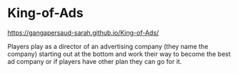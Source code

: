 # King-of-Ads

https://gangapersaud-sarah.github.io/King-of-Ads/

Players play as a director of an advertising company (they name the company) starting out at the bottom and work their way to become the best ad company or if players have other plan they can go for it.
